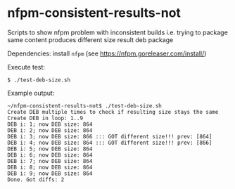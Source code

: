 # nfpm-consistent-results-not
Scripts to show nfpm problem with inconsistent builds i.e. trying to package same content produces different size result deb package

Dependencies: install `nfpm` (see https://nfpm.goreleaser.com/install/)

Execute test:

```
$ ./test-deb-size.sh 
```

Example output:
```
~/nfpm-consistent-results-not$ ./test-deb-size.sh 
Create DEB multiple times to check if resulting size stays the same
Create DEB in loop: 1..9
DEB i: 1; now DEB size: 864
DEB i: 2; now DEB size: 864
DEB i: 3; now DEB size: 866 ::: GOT different size!!! prev: [864]
DEB i: 4; now DEB size: 864 ::: GOT different size!!! prev: [866]
DEB i: 5; now DEB size: 864
DEB i: 6; now DEB size: 864
DEB i: 7; now DEB size: 864
DEB i: 8; now DEB size: 864
DEB i: 9; now DEB size: 864
Done. Got diffs: 2
```
